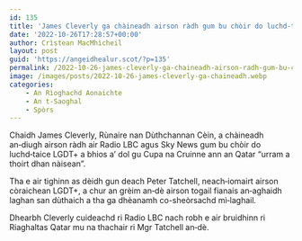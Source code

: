 ```yaml
---
id: 135
title: 'James Cleverly ga chàineadh airson ràdh gum bu chòir do luchd‑taice ball‑coise LGDT+ urram a thoirt do chultar Qatar'
date: '2022-10-26T17:28:57+00:00'
author: Crìstean MacMhìcheil
layout: post
guid: 'https://angeidhealur.scot/?p=135'
permalink: /2022-10-26-james-cleverly-ga-chaineadh-airson-radh-gum-bu-choir-do-luchd%e2%80%91taice-ball%e2%80%91coise-lgdt-urram-a-thoirt-do-chultar-qatar/
image: /images/posts/2022-10-26-james-cleverly-ga-chaineadh.webp
categories:
    - An Rìoghachd Aonaichte
    - An t-Saoghal
    - Spòrs
---
```


Chaidh James Cleverly, Rùnaire nan Dùthchannan Cèin, a chàineadh an‑diugh airson ràdh air Radio LBC agus Sky News gum bu chòir do luchd‑taice LGDT+ a bhios a’ dol gu Cupa na Cruinne ann an Qatar “urram a thoirt dhan nàisean”.

Tha e air tighinn as dèidh gun deach Peter Tatchell, neach‑iomairt airson còraichean LGDT+, a chur an grèim an‑dè airson togail fianais an‑aghaidh laghan san dùthaich a tha ga dhèanamh co-sheòrsachd mì‑laghail.

Dhearbh Cleverly cuideachd ri Radio LBC nach robh e air bruidhinn ri Riaghaltas Qatar mu na thachair ri Mgr Tatchell an‑dè.
